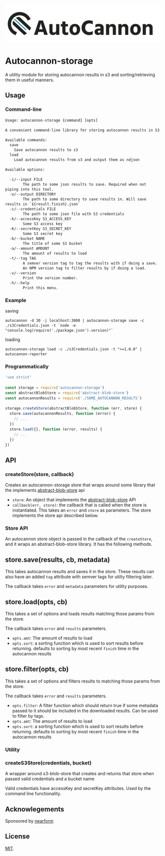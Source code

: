 ![banner](./autocannon-banner.png)

# Autocannon-storage

A utility module for storing autocannon results in s3 and sorting/retrieving them in useful manners.

## Usage

### Command-line

```
Usage: autocannon-storage {command} [opts]

A convenient command-line library for storing autocannon results in S3

Available commands:
  save
    Save autocannon results to s3
  load
    Load autocannon results from s3 and output them as ndjson

Available options:

  -i/--input FILE
        The path to some json results to save. Required when not piping into this tool.
  -o/--output DIRECTORY
        The path to some directory to save results in. Will save results in `${result.finish}.json`
  -c/--credentials FILE
        The path to some json file with S3 credentials
  -k/--accessKey S3_ACCESS_KEY
        Some S3 access key
  -K/--secretKey S3_SECRET_KEY
        Some S3 secret key
  -b/--bucket NAME
        The title of some S3 bucket
  -a/--amount AMOUNT
        The amount of results to load
  -t/--tag TAG
        A semver version tag to tag the results with if doing a save.
        An NPM version tag to filter results by if doing a load.
  -v/--version
        Print the version number.
  -h/--help
        Print this menu.
```

### Example

saving
```
autocannon -d 30 -j localhost:3000 | autocannon-storage save -c ./s3Credentials.json -t `node -e "console.log(require('./package.json').version)"`
```

loading
```
autocannon-storage load -c ./s3Credentials.json -t ">=1.0.0" | autocannon-reporter
```

### Programmatically

```js
'use strict'

const storage = require('autocannon-storage')
const abstractBlobStore = require('abstract-blob-store')
const autocannonResults = require('./SOME_AUTOCANNON_RESULTS')

storage.createStore(abstractBlobStore, function (err, store) {
  store.save(autocannonResults, function (error) {
    // ...
  })
  store.load({}, function (error, results) {
    // ...
  })
})
```

## API

### createStore(store, callback)

Creates an autocannon-storage store that wraps around some library that the implements
[abstract-blob-store](https://github.com/maxogden/abstract-blob-store) api

* `store`: An object that implements the [abstract-blob-store](https://github.com/maxogden/abstract-blob-store) API
* `callback(err, store)`: the callback that is called when the store is instantiated. This takes an `error` and `store` as parameters. The store implements the store api described below.

### Store API

An autocannon store object is passed in the callback of the `createStore`, and it wraps
an abstract-blob-store library. It has the following methods.

## store.save(results, cb, metadata)

This takes autocannon results and saves it in the store. These results can also have an added `tag` attribute with semver tags for utilty filtering later.

The callback takes `error` and `metadata` parameters for utility purposes.

## store.load(opts, cb)

This takes a set of options and loads results matching those params from the store.

The callback takes `error` and `results` parameters.

* `opts.amt`: The amount of results to load
* `opts.sort`: a sorting function which is used to sort results before returning. defaults to sorting by most recent `finish` time in the autocannon results

## store.filter(opts, cb)

This takes a set of options and filters results to matching those params from the store.

The callback takes `error` and `results` parameters.

* `opts.filter`: A filter function which should return true if some metadata passed to it should be included in the downloaded results. Can be used to filter by tags.
* `opts.amt`: The amount of results to load
* `opts.sort`: a sorting function which is used to sort results before returning. defaults to sorting by most recent `finish` time in the autocannon results

### Utility

### createS3Store(credentials, bucket)

A wrapper around s3-blob-store that creates and returns that store when passed valid credentials and a bucket name

Valid credentials have accessKey and secretKey attributes. Used by the command line functionality.


## Acknowlegements

Sponsored by [nearform](http://www.nearform.com)

## License

[MIT](./LICENSE).
